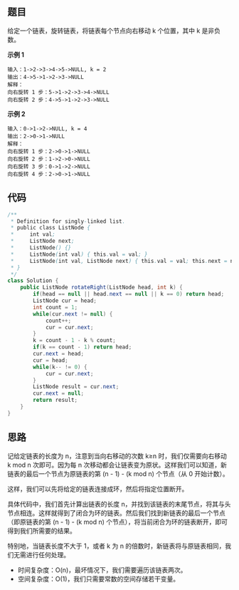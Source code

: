 ## 题目
给定一个链表，旋转链表，将链表每个节点向右移动 k 个位置，其中 k 是非负数。

**示例 1**
```
输入：1->2->3->4->5->NULL, k = 2
输出：4->5->1->2->3->NULL
解释：
向右旋转 1 步：5->1->2->3->4->NULL
向右旋转 2 步：4->5->1->2->3->NULL
```

**示例 2**
```
输入：0->1->2->NULL, k = 4
输出：2->0->1->NULL
解释：
向右旋转 1 步：2->0->1->NULL
向右旋转 2 步：1->2->0->NULL
向右旋转 3 步：0->1->2->NULL
向右旋转 4 步：2->0->1->NULL
```

## 代码
```Java
/**
 * Definition for singly-linked list.
 * public class ListNode {
 *     int val;
 *     ListNode next;
 *     ListNode() {}
 *     ListNode(int val) { this.val = val; }
 *     ListNode(int val, ListNode next) { this.val = val; this.next = next; }
 * }
 */
class Solution {
    public ListNode rotateRight(ListNode head, int k) {
        if(head == null || head.next == null || k == 0) return head;
        ListNode cur = head;
        int count = 1;
        while(cur.next != null) {
            count++;
            cur = cur.next;
        }
        k = count - 1 - k % count;
        if(k == count - 1) return head;
        cur.next = head;
        cur = head;
        while(k-- != 0) {
            cur = cur.next;
        }
        ListNode result = cur.next;
        cur.next = null;
        return result;
    }
}
```
## 思路

记给定链表的长度为 n，注意到当向右移动的次数 k≥n 时，我们仅需要向右移动 k mod n 次即可。因为每 n 次移动都会让链表变为原状。这样我们可以知道，新链表的最后一个节点为原链表的第 (n - 1) - (k mod n) 个节点（从 0 开始计数）。

这样，我们可以先将给定的链表连接成环，然后将指定位置断开。

具体代码中，我们首先计算出链表的长度 n，并找到该链表的末尾节点，将其与头节点相连。这样就得到了闭合为环的链表。然后我们找到新链表的最后一个节点（即原链表的第 (n - 1) - (k mod n) 个节点），将当前闭合为环的链表断开，即可得到我们所需要的结果。

特别地，当链表长度不大于 1，或者 k 为 n 的倍数时，新链表将与原链表相同，我们无需进行任何处理。

* 时间复杂度：O(n)，最坏情况下，我们需要遍历该链表两次。
* 空间复杂度：O(1)，我们只需要常数的空间存储若干变量。